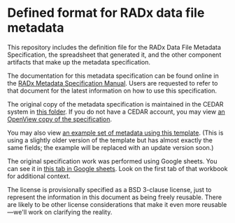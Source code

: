 # Defined format for RADx data file metadata

This repository includes the definition file for the RADx Data File Metadata Specification, the spreadsheet that generated it, and the other component artifacts that make up the metadata specification. 

The documentation for this metadata specification can be found online in the [RADx Metadata Specification Manual](https://rad.github.io/radx-metadata-specification-docs). Users are requested to refer to that document for the latest information on how to use this specification.

The original copy of the metadata specification is maintained in the CEDAR system in [this folder](https://cedar.metadatacenter.org/dashboard?folderId=https:%2F%2Frepo.metadatacenter.org%2Ffolders%2Fff607885-65ef-4145-8403-f83f0a41bbf8). If you do not have a CEDAR account, you may view [an OpenView copy of the specification](https://openview.metadatacenter.org/templates/https:%2F%2Frepo.metadatacenter.org%2Ftemplates%2Fec918d9b-fcd2-4e6e-b63b-2c67aece9f68). 

You may also view [an example set of metadata using this template](https://openview.metadatacenter.org/template-instances/https:%2F%2Frepo.metadatacenter.org%2Ftemplate-instances%2F10e80027-a196-43a8-bc57-dd909918ae09). (This is using a slightly older version of the template but has almost exactly the same fields; the example will be replaced with an update version soon.)

The original specification work was performed using Google sheets. You can see it in [this tab in Google sheets](https://docs.google.com/spreadsheets/d/1Kwe4PFodciXo-XDX2bHN8F-CRAmopguoI9YKFX6piaQ/edit#gid=802588906). Look on the first tab of that workbook for additional context.

The license is provisionally specified as a BSD 3-clause license, just to represent the information in this document as being freely reusable. There are likely to be other license considerations that make it even more reusable—we'll work on clarifying the reality.
